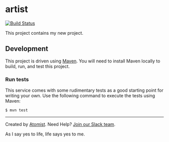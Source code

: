 # artist

[![Build Status](https://travis-ci.org/spring-team/artist.svg?branch=master)](https://travis-ci.org/spring-team/artist)

This project contains my new project.

## Development

This project is driven using [Maven][mvn].  You will need to install
Maven locally to build, run, and test this project.

[mvn]: https://maven.apache.org/

### Run tests

This service comes with some rudimentary tests as a good starting
point for writing your own.  Use the following command to execute the
tests using Maven:

```
$ mvn test
```

---

Created by [Atomist][atomist].
Need Help?  [Join our Slack team][slack].

[atomist]: https://www.atomist.com/
[slack]: https://join.atomist.com/

As I say yes to life, life says yes to me.
